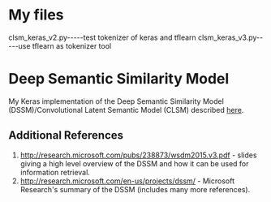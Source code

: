 # My files
clsm_keras_v2.py-----test tokenizer of keras and tflearn
clsm_keras_v3.py-----use tflearn as tokenizer tool

# Deep Semantic Similarity Model
My Keras implementation of the Deep Semantic Similarity Model (DSSM)/Convolutional Latent Semantic Model (CLSM) described [here](http://research.microsoft.com/pubs/226585/cikm2014_cdssm_final.pdf).

## Additional References
1. http://research.microsoft.com/pubs/238873/wsdm2015.v3.pdf - slides giving a high level overview of the DSSM and how it can be used for information retrieval.
2. http://research.microsoft.com/en-us/projects/dssm/ - Microsoft Research's summary of the DSSM (includes many more references).

